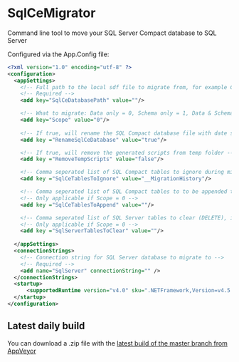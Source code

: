 # SqlCeMigrator
Command line tool to move your SQL Server Compact database to SQL Server

Configured via the App.Config file:

```xml
<?xml version="1.0" encoding="utf-8" ?>
<configuration>
  <appSettings>
    <!-- Full path to the local sdf file to migrate from, for example C:\data\test.sdf -->
    <!-- Required -->
    <add key="SqlCeDatabasePath" value=""/>

    <!-- What to migrate: Data only = 0, Schema only = 1, Data & Schema = 2 -->
    <add key="Scope" value="0"/>
    
    <!-- If true, will rename the SQL Compact database file with date stamp -->
    <add key ="RenameSqlCeDatabase" value="true"/>

    <!-- If true, will remove the generated scripts from temp folder -->
    <add key ="RemoveTempScripts" value="false"/>

    <!-- Comma seperated list of SQL Compact tables to ignore during migration -->
    <add key ="SqlCeTablesToIgnore" value="__MigrationHistory"/>

    <!-- Comma seperated list of SQL Compact tables to to be appended to existing tables -->
    <!-- Only applicable if Scope = 0 -->
    <add key ="SqlCeTablesToAppend" value=""/>

    <!-- Comma seperated list of SQL Server tables to clear (DELETE), in that order -->
    <!-- Only applicable if Scope = 0 -->    
    <add key ="SqlServerTablesToClear" value=""/>
    
  </appSettings>
  <connectionStrings>
    <!-- Connection string for SQL Server database to migrate to -->
    <!-- Required -->
    <add name="SqlServer" connectionString="" />
  </connectionStrings>
  <startup> 
      <supportedRuntime version="v4.0" sku=".NETFramework,Version=v4.5.2" />
  </startup>
</configuration>
````


## Latest daily build
You can download a .zip file with the [latest build of the master branch from AppVeyor](https://ci.appveyor.com/api/projects/ErikEJ/SqlCeMigrator/artifacts/SqlCeMigrator.zip?branch=master)

